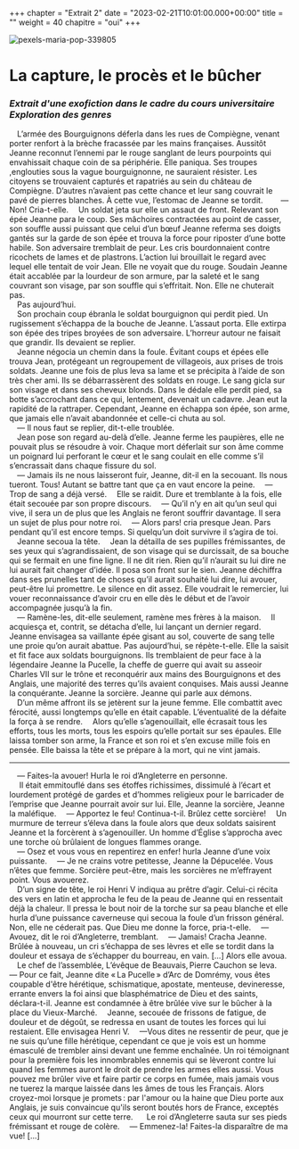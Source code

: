 +++
chapter = "Extrait 2"
date = "2023-02-21T10:01:00.000+00:00"
title = ""
weight = 40
chapitre = "oui"
+++

![pexels-maria-pop-339805](https://user-images.githubusercontent.com/125170529/231293087-d680a988-b6d8-4104-95c0-ba1638b5e40a.jpg)


# La capture, le procès et le bûcher

### _Extrait d'une exofiction dans le cadre du cours universitaire Exploration des genres_
 
 L’armée des Bourguignons déferla dans les rues de Compiègne, venant porter renfort à la brèche fracassée par les mains françaises. Aussitôt Jeanne reconnut l’ennemi par le rouge sanglant de leurs pourpoints qui envahissait chaque coin de sa périphérie. Elle paniqua. Ses troupes ,englouties sous la vague bourguignonne, ne sauraient résister. Les citoyens se trouvaient capturés et rapatriés au sein du château de Compiègne. D’autres n’avaient pas cette chance et leur sang couvrait le pavé de pierres blanches. À cette vue, l’estomac de Jeanne se tordit. 
  — Non! Cria-t-elle. 
 Un soldat jeta sur elle un assaut de front. Relevant son épée Jeanne para le coup. Ses mâchoires contractées au point de casser, son souffle aussi puissant que celui d’un bœuf Jeanne referma ses doigts gantés sur la garde de son épée et trouva la force pour riposter d’une botte habile. Son adversaire tremblait de peur. Les cris bourdonnaient contre ricochets de lames et de plastrons. L’action lui brouillait le regard avec lequel elle tentait de voir Jean. Elle ne voyait que du rouge. Soudain Jeanne était accablée par la lourdeur de son armure, par la saleté et le sang couvrant son visage, par son souffle qui s’effritait. Non. Elle ne chuterait pas.  
 Pas aujourd’hui.  
 Son prochain coup ébranla le soldat bourguignon qui perdit pied. Un rugissement s’échappa de la bouche de Jeanne. L’assaut porta. Elle extirpa son épée des tripes broyées de son adversaire. L’horreur autour ne faisait que grandir. Ils devaient se replier.  
 Jeanne négocia un chemin dans la foule. Évitant coups et épées elle trouva Jean, protégeant un regroupement de villageois, aux prises de trois soldats. Jeanne une fois de plus leva sa lame et se précipita à l’aide de son très cher ami. Ils se débarrassèrent des soldats en rouge. Le sang gicla sur son visage et dans ses cheveux blonds. Dans le dédale elle perdit pied, sa botte s’accrochant dans ce qui, lentement, devenait un cadavre. Jean eut la rapidité de la rattraper. Cependant, Jeanne en échappa son épée, son arme, que jamais elle n’avait abandonnée et celle-ci chuta au sol.  
 — Il nous faut se replier, dit-t-elle troublée.  
 Jean pose son regard au-delà d’elle. Jeanne ferme les paupières, elle ne pouvait plus se résoudre à voir. Chaque mort déferlait sur son âme comme un poignard lui perforant le cœur et le sang coulait en elle comme s’il s’encrassait dans chaque fissure du sol.  
 — Jamais ils ne nous laisseront fuir, Jeanne, dit-il en la secouant. Ils nous tueront. Tous! Autant se battre tant que ça en vaut encore la peine. 
 — Trop de sang a déjà versé. 
 Elle se raidit. Dure et tremblante à la fois, elle était secouée par son propre discours. 
 — Qu’il n’y en ait qu’un seul qui vive, il sera un de plus que les Anglais ne feront souffrir davantage. Il sera un sujet de plus pour notre roi. 
 — Alors pars! cria presque Jean. Pars pendant qu’il est encore temps. Si quelqu’un doit survivre il s’agira de toi.  
 Jeanne secoua la tête. 
 Jean la détailla de ses pupilles frémissantes, de ses yeux qui s’agrandissaient, de son visage qui se durcissait, de sa bouche qui se fermait en une fine ligne. Il ne dit rien. Rien qu’il n’aurait su lui dire ne lui aurait fait changer d’idée. Il posa son front sur le sien. Jeanne déchiffra dans ses prunelles tant de choses qu’il aurait souhaité lui dire, lui avouer, peut-être lui promettre. Le silence en dit assez. Elle voudrait le remercier, lui vouer reconnaissance d’avoir cru en elle dès le début et de l’avoir accompagnée jusqu’à la fin.  
 — Ramène-les, dit-elle seulement, ramène mes frères à la maison. 
 Il acquiesça et, contrit, se détacha d’elle, lui lançant un dernier regard. 
 Jeanne envisagea sa vaillante épée gisant au sol, couverte de sang telle une proie qu’on aurait abattue. Pas aujourd’hui, se répète-t-elle. Elle la saisit et fit face aux soldats bourguignons. Ils tremblaient de peur face à la légendaire Jeanne la Pucelle, la cheffe de guerre qui avait su asseoir Charles VII sur le trône et reconquérir aux mains des Bourguignons et des Anglais, une majorité des terres qu’ils avaient conquises. Mais aussi Jeanne la conquérante. Jeanne la sorcière. Jeanne qui parle aux démons.  
 D’un même affront ils se jetèrent sur la jeune femme. Elle combattit avec férocité, aussi longtemps qu’elle en était capable. L’éventualité de la défaite la força à se rendre. 
 Alors qu’elle s’agenouillait, elle écrasait tous les efforts, tous les morts, tous les espoirs qu’elle portait sur ses épaules. Elle laissa tomber son arme, la France et son roi et s’en excuse mille fois en pensée. Elle baissa la tête et se prépare à la mort, qui ne vint jamais. 
* * * 
 — Faites-la avouer! Hurla le roi d’Angleterre en personne.  
  Il était emmitouflé dans ses étoffes richissimes, dissimulé à l’écart et lourdement protégé de gardes et d’hommes religieux pour le barricader de l’emprise que Jeanne pourrait avoir sur lui. Elle, Jeanne la sorcière, Jeanne la maléfique. 
 — Apportez le feu! Continua-t-il. Brûlez cette sorcière! 
 Un murmure de terreur s’éleva dans la foule alors que deux soldats saisirent Jeanne et la forcèrent à s’agenouiller. Un homme d’Église s’approcha avec une torche où brûlaient de longues flammes orange.  
 — Osez et vous vous en repentirez en enfer! hurla Jeanne d’une voix puissante. 
 — Je ne crains votre petitesse, Jeanne la Dépucelée. Vous n’êtes que femme. Sorcière peut-être, mais les sorcières ne m’effrayent point. Vous avouerez.  
 D’un signe de tête, le roi Henri V indiqua au prêtre d’agir. Celui-ci récita des vers en latin et approcha le feu de la peau de Jeanne qui en ressentait déjà la chaleur. Il pressa le bout noir de la torche sur sa peau blanche et elle hurla d’une puissance caverneuse qui secoua la foule d’un frisson général. Non, elle ne céderait pas. Que Dieu me donne la force, pria-t-elle. 
 — Avouez, dit le roi d’Angleterre, tremblant. 
 — Jamais! Cracha Jeanne. 
 Brûlée à nouveau, un cri s’échappa de ses lèvres et elle se tordit dans la douleur et essaya de s’échapper du bourreau, en vain.  [...] Alors elle avoua. 
 Le chef de l’assemblée, L’évêque de Beauvais, Pierre Cauchon se leva. 
  — Pour ce fait, Jeanne dite « La Pucelle » d’Arc de Domrémy, vous êtes coupable d'être hérétique, schismatique, apostate, menteuse, devineresse, errante envers la foi ainsi que blasphématrice de Dieu et des saints, déclara-t-il. Jeanne est condamnée à être brûlée vive sur le bûcher à la place du Vieux-Marché. 
 Jeanne, secouée de frissons de fatigue, de douleur et de dégoût, se redressa en usant de toutes les forces qui lui restaient. Elle envisagea Henri V. 
 —Vous dites ne ressentir de peur, que je ne suis qu’une fille hérétique, cependant ce que je vois est un homme émasculé de trembler ainsi devant une femme enchaînée. Un roi témoignant pour la première fois les innombrables ennemis qui se lèveront contre lui quand les femmes auront le droit de prendre les armes elles aussi. Vous pouvez me brûler vive et faire partir ce corps en fumée, mais jamais vous ne tuerez la marque laissée dans les âmes de tous les Français. Alors croyez-moi lorsque je promets : par l'amour ou la haine que Dieu porte aux Anglais, je suis convaincue qu'ils seront boutés hors de France, exceptés ceux qui mourront sur cette terre.   
 Le roi d’Angleterre sauta sur ses pieds frémissant et rouge de colère. 
 — Emmenez-la! Faites-la disparaître de ma vue! 
[...]
